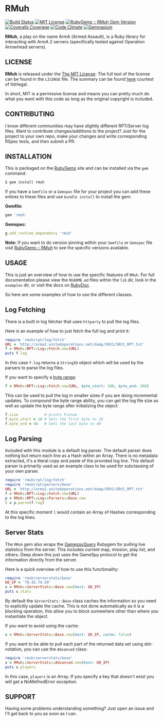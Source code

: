 RMuh
====
[![Build Status](https://img.shields.io/travis/theckman/rmuh/master.svg)](https://travis-ci.org/theckman/rpt-ruby)
[![MIT License](https://img.shields.io/badge/license-MIT-brightgreen.svg)](https://tldrlegal.com/license/mit-license)
[![RubyGems :: RMuh Gem Version](http://img.shields.io/gem/v/rmuh.svg)](https://rubygems.org/gems/rmuh)
[![Coveralls Coverage](https://img.shields.io/coveralls/theckman/rmuh/master.svg)](https://coveralls.io/r/theckman/rmuh)
[![Code Climate](https://img.shields.io/codeclimate/github/theckman/rmuh.svg)](https://codeclimate.com/github/theckman/rmuh)
[![Gemnasium](https://img.shields.io/gemnasium/theckman/rmuh.svg)](https://gemnasium.com/theckman/rmuh)

**RMuh**, a play on the name ArmA (Armed Assault), is a Ruby library for
interacting with ArmA 2 servers (specifically tested against Operation
Arrowhead servers).

LICENSE
-------
**RMuh** is released under the
[The MIT License](http://opensource.org/licenses/MIT). The full text of the
license can be found in the `LICENSE` file. The summary can be found
[here](https://tldrlegal.com/license/mit-license#summary) courtest of
tldrlegal.

In short, MIT is a permissive license and means you can pretty much do what you
want with this code as long as the original copyright is included.

CONTRIBUTING
------------
I know different communities may have slightly different RPT/Server log files.
Want to contribute changes/additions to the project? Just for the project to
your own repo, make your changes and write corresponding RSpec tests, and then
submit a PR.

INSTALLATION
------------
This is packaged on the [RubyGems](https://rubygems.org/) site and can be
installed via the `gem` command:

```Bash
$ gem install rmuh
```

If you have a `Gemfile` or a `Gemspec` file for your project you can add
these entires to these files and use `bundle install` to install the gem:

**Gemfile**:

```Ruby
gem 'rmuh'
```

**Gemspec**:

```Ruby
g.add_runtime_dependency 'rmuh'
```

**Note:** If you want to do version pinning within your `Gemfile` or `Gemspec`
file visit [RubyGems :: RMuh](https://rubygems.org/gems/rmuh) to see the
specific versions available.

USAGE
-----
This is just an overview of how to use the specific features of `RMuh`. For
full documentation please view the `README.md` files within the `lib` dir,
look in the `examples` dir, or visit the docs on
[RubyDoc](http://rubydoc.info/gems/rmuh).

So here are some examples of how to use the different classes.

Log Fetching
------------
There is a built in log fetcher that uses `httparty` to pull the log files.

Here is an example of how to just fetch the full log and print it:

```Ruby
require 'rmuh/rpt/log/fetch'
URL = 'http://arma2.unitedoperations.net/dump/SRV1/SRV1_RPT.txt'
f = RMuh::RPT::Log::Fetch.new(URL)
puts f.log
```
In this case `f.log` returns a `StringIO` object which will be used by the
parsers to parse the log files.

If you want to specify a
[byte range](http://www.w3.org/Protocols/rfc2616/rfc2616-sec14.html#sec14.35.2):

```Ruby
f = RMuh::RPT::Log::Fetch.new(URL, byte_start: 100, byte_end: 200)
```
This can be used to pull the log in smaller sizes if you are doing incremental
updates. To compound the byte range ability, you can get the log file size as
well as update the byte range after initializing the object:

```Ruby
f.size            # prints Fixnum
f.byte_start = 10 # Sets the first byte to 10
f.byte_end = 40   # Sets the last byte to 40
```

Log Parsing
-----------
Included with this module is a default log parser. The default parser does
nothing but return each line as a Hash within an Array. There is no metadata
extracted, it's a literal copy and paste of the provided log line. This default
parser is primarily used as an example class to be used for subclassing of your
own parser.

```Ruby
require 'rmuh/rpt/log/fetch'
require 'rmuh/rpt/parsers/base'
URL = 'http://arma2.unitedoperations.net/dump/SRV1/SRV1_RPT.txt'
f = RMuh::RPT::Log::Fetch.new(URL)
p = RMuh::RPT::Log::Parsers::Base.new
l = p.parse(f.log)
```
At this specific moment `l` would contain an Array of Hashes corresponding to
the log lines.

Server Stats
------------
The `RMuh` gem also wraps the
[GamespyQuery](https://rubygems.org/gems/gamespy_query) Rubygem for pulling
live statistics from the server. This includes current map, mission, play list,
and others. Deep down this just uses the GameSpy protocol to get the
information directly from the server.

Here is a quick overview of how to use this functionality:

```Ruby
require 'rmuh/serverstats/base'
UO_IP = '70.42.74.59'
s = RMuh::ServerStats::Base.new(host: UO_IP)
puts s.stats
```
By default the `ServerStats::Base` class caches the information so you need to
explicitly update the cache. This is not done automatically as it is a blocking
operation, this allow you to block somewhere other than where you instantiate
the object.

If you want to avoid using the cache:

```Ruby
s = RMuh::ServerStats::Base.new(host: UO_IP, cache: false)
```
If you want to be able to pull each part of the returned data set using
dot-notation, you can use the `Advanced` class:

```Ruby
require 'rmuh/serverstats/base'
s = RMuh::ServerStats::Advanced.new(host: UO_IP)
puts s.players
```
In this case, `players` is an Array. If you specify a key that doesn't exist
you will get a NoMethodError exception.

SUPPORT
-------
Having some problems understanding something? Just open an issue and I'll get
back to you as soon as I can.
